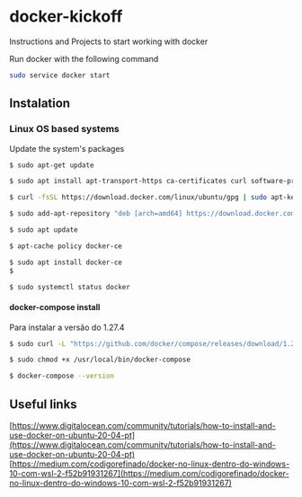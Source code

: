 # docker-kickoff
Instructions and Projects to start working with docker

Run docker with the following command
```bash
sudo service docker start
```

## Instalation

### Linux OS based systems
Update the system's packages  

```bash
$ sudo apt-get update
```

```bash
$ sudo apt install apt-transport-https ca-certificates curl software-properties-common
```

```bash
$ curl -fsSL https://download.docker.com/linux/ubuntu/gpg | sudo apt-key add -
```

```bash
$ sudo add-apt-repository "deb [arch=amd64] https://download.docker.com/linux/ubuntu focal stable"

```

```bash
$ sudo apt update
```

```bash
$ apt-cache policy docker-ce
```

```bash
$ sudo apt install docker-ce
$
```

```bash
$ sudo systemctl status docker
```

#### docker-compose install

Para instalar a versão do 1.27.4

```bash
$ sudo curl -L "https://github.com/docker/compose/releases/download/1.27.4/docker-compose-$(uname -s)-$(uname -m)" -o /usr/local/bin/docker-compose
```

```bash
$ sudo chmod +x /usr/local/bin/docker-compose
```

```bash
$ docker-compose --version
```

## Useful links
[https://www.digitalocean.com/community/tutorials/how-to-install-and-use-docker-on-ubuntu-20-04-pt](https://www.digitalocean.com/community/tutorials/how-to-install-and-use-docker-on-ubuntu-20-04-pt)  
[https://medium.com/codigorefinado/docker-no-linux-dentro-do-windows-10-com-wsl-2-f52b91931267](https://medium.com/codigorefinado/docker-no-linux-dentro-do-windows-10-com-wsl-2-f52b91931267)
